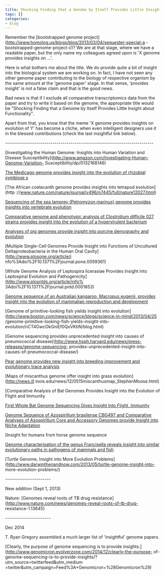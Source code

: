 ```yaml
---
title: Shocking Finding that a Genome by Itself Provides Little Insight
tags: []
categories:
- blog
---
```

Remember the [bootstrapped genome
project](http://www.homolog.us/blogs/blog/2013/03/04/sequester-special-a
-bootstrapped-genome-project-i/)? We are at that stage, where we have a
readable paper, but the only name my colleagues agreed upon is 'X genome
provides insights on ...'.
<!--more-->

Here is what bothers me about the title. We do provide quite a bit of insight
into the biological system we are working on. In fact, I have not seen any
other genome paper contributing to the biology of respective organism by the
same amount at the 'genome paper' stage. In that sense, 'provides insight' is
not a false claim and that is the good news.

Bad news is that if I exclude all comparative transcriptomics data from the
paper and try to write it based on the genome, the appropriate title would be
"Shocking Finding that a Genome by Itself Provides Little Insight about
Functionality".

Apart from that, you know that the meme 'X genome provides insights on
evolution of Y' has become a cliche, when even intelligent designers use it in
the blessed contributions (check the last insightful link below).

\---------------------------------------------------------------------------

[Investigating the Human Genome: Insights into Human Variation and Disease
Susceptibility](http://www.amazon.com/Investigating-Human-Genome-Variation-
Susceptibility/dp/0132168146)

[The Medicago genome provides insight into the evolution of rhizobial symbiose
s](http://www.nature.com/nature/journal/v480/n7378/full/nature10625.html)

[The African coelacanth genome provides insights into tetrapod evolution](http
://www.nature.com/nature/journal/v496/n7445/full/nature12027.html)

[Sequencing of the sea lamprey (Petromyzon marinus) genome provides insights
into vertebrate
evolution](http://www.nature.com/ng/journal/v45/n4/full/ng.2568.html)

[Comparative genome and phenotypic analysis of Clostridium difficile 027
strains provides insight into the evolution of a hypervirulent
bacterium](http://www.biomedcentral.com/content/pdf/gb-2009-10-9-r102.pdf)

[Analyses of pig genomes provide insight into porcine demography and evolution
](http://www.nature.com/nature/journal/v491/n7424/full/nature11622.html)

[Multiple Single-Cell Genomes Provide Insight into Functions of Uncultured
Deltaproteobacteria in the Human Oral Cavity](http://www.plosone.org/article/i
nfo%3Adoi%2F10.1371%2Fjournal.pone.0059361)

[Whole Genome Analysis of Leptospira licerasiae Provides Insight into
Leptospiral Evolution and Pathogenicity](http://www.plosntds.org/article/info%
3Adoi%2F10.1371%2Fjournal.pntd.0001853)

[Genome sequence of an Australian kangaroo, Macropus eugenii, provides insight
into the evolution of mammalian reproduction and
development](http://genomebiology.com/2011/12/8/r81)

[Genome of primitive-looking fish yields insight into
evolution](http://www.boston.com/news/science/blogs/science-in-mind/2013/04/25
/genome-primitive-looking-fish-yields-insight-into-
evolution/nCT4GwcOkGniEf0QxVKtiN/blog.html)

[Genome sequencing provides unprecedented insight into causes of pneumococcal
disease](http://www.hsph.harvard.edu/news/press-releases/genome-sequencing-
provides-unprecedented-insight-into-causes-of-pneumococcal-disease/)

[Pear genome provides new insight into breeding improvement and evolutionary
trace analysis](http://www.nanowerk.com/news2/biotech/newsid=27525.php)

[Maps of miscanthus genome offer insight into grass evolution](http://news.ill
inois.edu/news/12/0515miscanthusmap_StephenMoose.html)

[Comparative Analysis of Bat Genomes Provides Insight into the Evolution of
Flight and Immunity

[First Whole Bat Genome Sequencing Gives Insight Into Flight,
Immunity](http://www.newswise.com/articles/view/597385/?sc=c106)

[Genome Sequence of Azospirillum brasilense CBG497 and Comparative Analyses of
Azospirillum Core and Accessory Genomes provide Insight into Niche
Adaptation](http://www.mdpi.com/2073-4425/3/4/576)

[Insight for humans from horse genome sequence

[Genome characterisation of the genus Francisella reveals insight into similar
evolutionary paths in pathogens of mammals and
fish](http://www.biomedcentral.com/1471-2164/13/268)

[Turtle Genome, Insight into More Evolution
Problems](http://www.darwinthenandnow.com/2013/05/turtle-genome-insight-into-
more-evolution-problems/)

\-----------------------

New addition (Sept 1, 2013)

Nature: [Genomes reveal roots of TB drug
resistance](http://www.nature.com/news/genomes-reveal-roots-of-tb-drug-
resistance-1.13645)

\-----------------------

Dec 2014

T. Ryan Gregory assembled a much larger list of 'insightful' genome papers.

[Clearly, the purpose of genome sequencing is to provide
insights.](http://www.genomicron.evolverzone.com/2014/12/clearly-the-purpose-
of-genome-sequencing-is-to-provide-insights/?utm_source=twitterfeed&utm_medium
=twitter&utm_campaign=Feed%3A+Genomicron+%28Genomicron%29)

